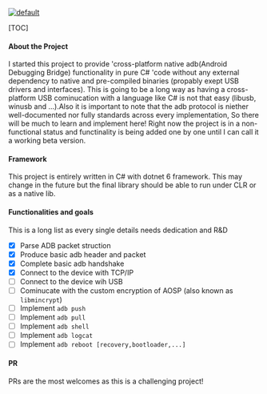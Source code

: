 [![default](https://github.com/Neo-vortex/ADB.NET/actions/workflows/build.yml/badge.svg)](https://github.com/Neo-vortex/ADB.NET/actions/workflows/build.yml)

[TOC]

#### About the Project

I started this project to provide 'cross-platform native adb(Android Debugging Bridge) functionality in pure C# 'code without any external dependency to native and pre-compiled binaries (propably exept USB drivers and interfaces).
This is going to be a long way as having a cross-platform USB cominucation with a language like C# is not that easy (libusb, winusb and ...).Also it is important to note that the adb protocol is niether well-documented nor fully standards across every implementation, So there will be much to learn and implement here!
Right now the project is in a non-functional status and functinality is being added one by one until I can call it a working beta version.
#### Framework

This project is entirely written in C# with dotnet 6 framework. This may change in the future but the final library should be able to run under CLR or as a native lib.

#### Functionalities and goals
This is a long list as every single details needs dedication and R&D
- [x] Parse ADB packet struction 
- [x] Produce basic adb header and packet
- [x] Complete basic adb handshake
- [x] Connect to the device with TCP/IP
- [ ] Connect to the device wih USB
- [ ] Cominucate with the custom encryption of AOSP (also known as ```libmincrypt```)
- [ ] Implement ```adb push```
- [ ] Implement  ```adb pull```
- [ ] Implement ```adb shell```
- [ ] Implement ```adb logcat```
- [ ] Implement ```adb reboot [recovery,bootloader,...]```

#### PR
PRs are the most welcomes as this is a challenging project!
